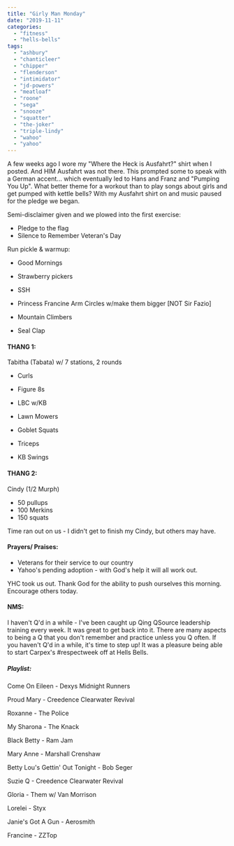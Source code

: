 ```yaml
---
title: "Girly Man Monday"
date: "2019-11-11"
categories: 
  - "fitness"
  - "hells-bells"
tags: 
  - "ashbury"
  - "chanticleer"
  - "chipper"
  - "flenderson"
  - "intimidator"
  - "jd-powers"
  - "meatloaf"
  - "roone"
  - "sega"
  - "snooze"
  - "squatter"
  - "the-joker"
  - "triple-lindy"
  - "wahoo"
  - "yahoo"
---
```


A few weeks ago I wore my "Where the Heck is Ausfahrt?" shirt when I posted. And HIM Ausfahrt was not there. This prompted some to speak with a German accent... which eventually led to Hans and Franz and "Pumping You Up". What better theme for a workout than to play songs about girls and get pumped with kettle bells? With my Ausfahrt shirt on and music paused for the pledge we began.

Semi-disclaimer given and we plowed into the first exercise:

- Pledge to the flag
- Silence to Remember Veteran's Day

Run pickle & warmup:

- Good Mornings
    
- Strawberry pickers
    
- SSH
    
- Princess Francine Arm Circles w/make them bigger \[NOT Sir Fazio\]
    
- Mountain Climbers
    
- Seal Clap

#### THANG 1:

Tabitha (Tabata) w/ 7 stations, 2 rounds

- Curls
    
- Figure 8s
    
- LBC w/KB
    
- Lawn Mowers
    
- Goblet Squats
    
- Triceps
    
- KB Swings
    

#### THANG 2:

Cindy (1/2 Murph)

- 50 pullups
- 100 Merkins
- 150 squats

Time ran out on us - I didn't get to finish my Cindy, but others may have.

#### Prayers/ Praises:

- Veterans for their service to our country
- Yahoo's pending adoption - with God's help it will all work out.

YHC took us out. Thank God for the ability to push ourselves this morning. Encourage others today.

#### NMS:

I haven't Q'd in a while - I've been caught up Qing QSource leadership training every week. It was great to get back into it. There are many aspects to being a Q that you don't remember and practice unless you Q often. If you haven't Q'd in a while, it's time to step up! It was a pleasure being able to start Carpex's #respectweek off at Hells Bells.

##### _Playlist:_

Come On Eileen - Dexys Midnight Runners

Proud Mary - Creedence Clearwater Revival

Roxanne - The Police

My Sharona - The Knack

Black Betty - Ram Jam

Mary Anne - Marshall Crenshaw

Betty Lou's Gettin' Out Tonight - Bob Seger

Suzie Q - Creedence Clearwater Revival

Gloria - Them w/ Van Morrison

Lorelei - Styx

Janie's Got A Gun - Aerosmith

Francine - ZZTop

